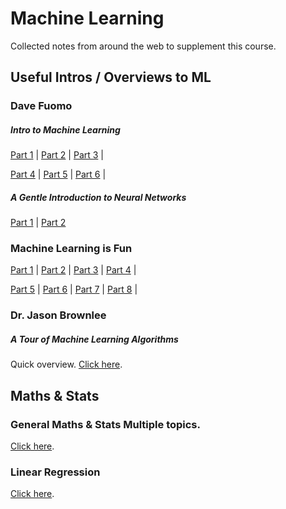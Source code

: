 # Machine Learning

Collected notes from around the web to supplement this course.

## Useful Intros / Overviews to ML

### Dave Fuomo

##### Intro to Machine Learning
[Part 1](https://medium.com/simple-ai/intro-to-machine-learning-iml-1-c9ea966976b6) |
[Part 2](https://medium.com/simple-ai/decision-tree-learning-intro-to-machine-learning-2-8592720a739e) |
[Part 3](https://medium.com/simple-ai/pandas-library-in-a-nutshell-intro-to-machine-learning-3-acbd39ec5c9c) |

[Part 4](https://medium.com/simple-ai/how-good-is-your-model-intro-to-machine-learning-4-ec7289bb7dca) | [Part 5](https://medium.com/simple-ai/classification-versus-regression-intro-to-machine-learning-5-5566efd4cb83) | [Part 6](https://medium.com/simple-ai/linear-regression-intro-to-machine-learning-6-6e320dbdaf06) |

##### A Gentle Introduction to Neural Networks

[Part 1](https://medium.com/towards-data-science/a-gentle-introduction-to-neural-networks-series-part-1-2b90b87795bc) | [Part 2](https://medium.com/towards-data-science/build-neural-network-from-scratch-part-2-673ec7cdd89f)

### Machine Learning is Fun

[Part 1](https://medium.com/@ageitgey/machine-learning-is-fun-80ea3ec3c471) | [Part 2](https://medium.com/@ageitgey/machine-learning-is-fun-part-2-a26a10b68df3) | [Part 3](https://medium.com/@ageitgey/machine-learning-is-fun-part-3-deep-learning-and-convolutional-neural-networks-f40359318721) | [Part 4](https://medium.com/@ageitgey/machine-learning-is-fun-part-4-modern-face-recognition-with-deep-learning-c3cffc121d78) |

[Part 5](https://medium.com/@ageitgey/machine-learning-is-fun-part-5-language-translation-with-deep-learning-and-the-magic-of-sequences-2ace0acca0aa) | [Part 6](https://medium.com/@ageitgey/machine-learning-is-fun-part-6-how-to-do-speech-recognition-with-deep-learning-28293c162f7a) | [Part 7](https://medium.com/@ageitgey/abusing-generative-adversarial-networks-to-make-8-bit-pixel-art-e45d9b96cee7) | [Part 8](https://medium.com/@ageitgey/machine-learning-is-fun-part-8-how-to-intentionally-trick-neural-networks-b55da32b7196) |

### Dr. Jason Brownlee

##### A Tour of Machine Learning Algorithms

Quick overview. [Click here](https://machinelearningmastery.com/a-tour-of-machine-learning-algorithms/).

## Maths & Stats

### General Maths & Stats Multiple topics.  
[Click here](http://www.mathsisfun.com/index.htm).

### Linear Regression
[Click here](http://onlinestatbook.com/2/regression/intro.html).
